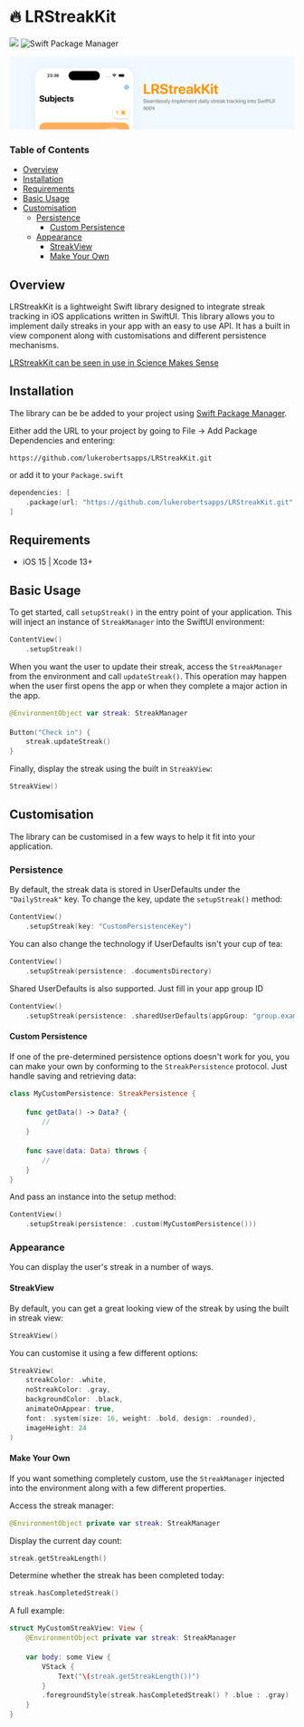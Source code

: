 # 🔥 LRStreakKit
<p>
<img src="https://img.shields.io/badge/Swift-5.3-orange.svg" />
<img src="https://img.shields.io/badge/swiftpm-compatible-brightgreen.svg?style=flat" alt="Swift Package Manager" />
</p>

<p align="center">
    <img src="Banner.png" max-width="90%" alt="LRStreakKit" />
</p>

### Table of Contents

* [Overview](#overview)
* [Installation](#installation)
* [Requirements](#requirements)
* [Basic Usage](#basic-usage)
* [Customisation](#customisation)
    * [Persistence](#persistence)
        * [Custom Persistence](#custom-persistence)
    * [Appearance](#appearance)
        * [StreakView](#streakview)
        * [Make Your Own](#make-your-own)

## Overview

LRStreakKit is a lightweight Swift library designed to integrate streak tracking in iOS applications written in SwiftUI. This library allows you to implement daily streaks in your app with an easy to use API. It has a built in view component along with customisations and different persistence mechanisms.

[LRStreakKit can be seen in use in Science Makes Sense](https://apps.apple.com/pl/app/science-makes-sense/id1567045742)

## Installation

The library can be be added to your project using [Swift Package Manager](https://www.swift.org/documentation/package-manager/).

Either add the URL to your project by going to File -> Add Package Dependencies and entering:
```
https://github.com/lukerobertsapps/LRStreakKit.git
```

or add it to your `Package.swift`
```swift
dependencies: [
    .package(url: "https://github.com/lukerobertsapps/LRStreakKit.git", .upToNextMajor(from: "1.0.0"))
]
```

## Requirements

- iOS 15 | Xcode 13+

## Basic Usage
To get started, call `setupStreak()` in the entry point of your application. This will inject an instance of `StreakManager` into the SwiftUI environment:
```swift
ContentView()
    .setupStreak()
```

When you want the user to update their streak, access the `StreakManager` from the environment and call `updateStreak()`. This operation may happen when the user first opens the app or when they complete a major action in the app.

```swift
@EnvironmentObject var streak: StreakManager

Button("Check in") {
    streak.updateStreak()
}
```

Finally, display the streak using the built in `StreakView`:
```swift
StreakView()
```

## Customisation

The library can be customised in a few ways to help it fit into your application.

### Persistence

By default, the streak data is stored in UserDefaults under the `"DailyStreak"` key. To change the key, update the `setupStreak()` method:

```swift
ContentView()
    .setupStreak(key: "CustomPersistenceKey")
```

You can also change the technology if UserDefaults isn't your cup of tea:

```swift
ContentView()
    .setupStreak(persistence: .documentsDirectory)
```

Shared UserDefaults is also supported. Just fill in your app group ID

```swift
ContentView()
    .setupStreak(persistence: .sharedUserDefaults(appGroup: "group.example.com"))
```

#### Custom Persistence

If one of the pre-determined persistence options doesn't work for you, you can make your own by conforming to the `StreakPersistence` protocol. Just handle saving and retrieving data:

```swift
class MyCustomPersistence: StreakPersistence {

    func getData() -> Data? {
        //
    }

    func save(data: Data) throws {
        //
    }
}
```
And pass an instance into the setup method:
```swift
ContentView()
    .setupStreak(persistence: .custom(MyCustomPersistence()))
```

### Appearance

You can display the user's streak in a number of ways.

#### StreakView

By default, you can get a great looking view of the streak by using the built in streak view:

```swift
StreakView()
```

You can customise it using a few different options:

```swift
StreakView(
    streakColor: .white,
    noStreakColor: .gray,
    backgroundColor: .black,
    animateOnAppear: true,
    font: .system(size: 16, weight: .bold, design: .rounded),
    imageHeight: 24
)
```

#### Make Your Own

If you want something completely custom, use the `StreakManager` injected into the environment along with a few different properties.

Access the streak manager:
```swift
@EnvironmentObject private var streak: StreakManager
```

Display the current day count:
```swift
streak.getStreakLength()
```

Determine whether the streak has been completed today:
```swift
streak.hasCompletedStreak()
```

A full example:
```swift
struct MyCustomStreakView: View {
    @EnvironmentObject private var streak: StreakManager

    var body: some View {
        VStack {
            Text("\(streak.getStreakLength())")
        }
        .foregroundStyle(streak.hasCompletedStreak() ? .blue : .gray)
    }
}
```